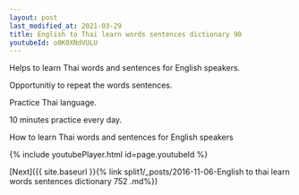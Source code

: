 ```yaml
---
layout: post
last_modified_at: 2021-03-29
title: English to Thai learn words sentences dictionary 90 
youtubeId: o0K0XNdVULU
---
```

 
 
Helps to learn Thai words and sentences for English speakers.

Opportunitiy to repeat the words sentences. 

Practice Thai language. 
 
10 minutes practice every day. 
 
How to learn Thai words and sentences for English speakers 
 
{% include youtubePlayer.html id=page.youtubeId %}
 
 
[Next]({{ site.baseurl }}{% link  split1/_posts/2016-11-06-English to thai learn words sentences dictionary 752 .md%})
 
